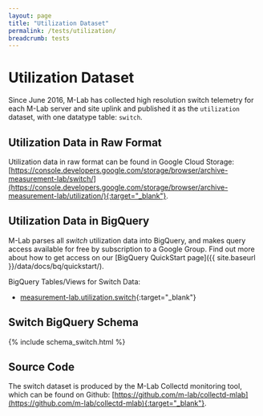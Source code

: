 ```yaml
---
layout: page
title: "Utilization Dataset"
permalink: /tests/utilization/
breadcrumb: tests
---
```


# Utilization Dataset

Since June 2016, M-Lab has collected high resolution switch telemetry for each M-Lab server and site uplink and published it as the `utilization` dataset, with one datatype table: `switch`.

## Utilization Data in Raw Format

Utilization data in raw format can be found in Google Cloud Storage: [https://console.developers.google.com/storage/browser/archive-measurement-lab/switch/](https://console.developers.google.com/storage/browser/archive-measurement-lab/utilization/){:target="_blank"}.

## Utilization Data in BigQuery

M-Lab parses all _switch_ utilization data into BigQuery, and makes query access available for free by subscription to a Google Group. Find out more about how to get access on our [BigQuery QuickStart page]({{ site.baseurl }}/data/docs/bq/quickstart/).

BigQuery Tables/Views for Switch Data:

* [measurement-lab.utilization.switch](https://console.cloud.google.com/bigquery?project=measurement-lab&p=measurement-lab&d=utilization&t=switch&page=table){:target="_blank"}

## Switch BigQuery Schema

{% include schema_switch.html %}

## Source Code

The switch dataset is produced by the M-Lab Collectd monitoring tool, which can be found on Github: [https://github.com/m-lab/collectd-mlab](https://github.com/m-lab/collectd-mlab){:target="_blank"}.
